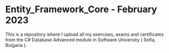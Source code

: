 # Entity_Framework_Core - February 2023
This is a repository where I upload all my exercises, exams and certificates from the C# Database Advanced module in Software University ( Sofia, Bulgaria ).
